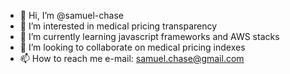 - 👋 Hi, I’m @samuel-chase
- 👀 I’m interested in medical pricing transparency
- 🌱 I’m currently learning javascript frameworks and AWS stacks
- 💞️ I’m looking to collaborate on medical pricing indexes 
- 📫 How to reach me e-mail: samuel.chase@gmail.com

<!---
samuel-chase/samuel-chase is a ✨ special ✨ repository because its `README.md` (this file) appears on your GitHub profile.
You can click the Preview link to take a look at your changes.
--->
